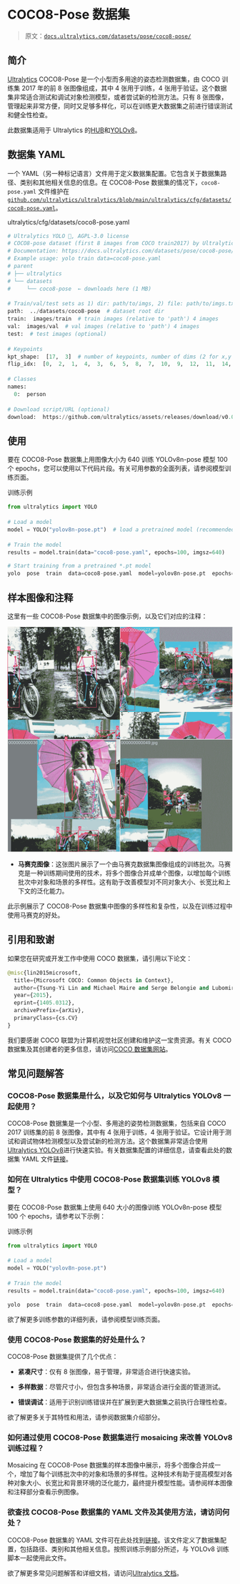 # COCO8-Pose 数据集

> 原文：[`docs.ultralytics.com/datasets/pose/coco8-pose/`](https://docs.ultralytics.com/datasets/pose/coco8-pose/)

## 简介

[Ultralytics](https://ultralytics.com) COCO8-Pose 是一个小型而多用途的姿态检测数据集，由 COCO 训练集 2017 年的前 8 张图像组成，其中 4 张用于训练，4 张用于验证。这个数据集非常适合测试和调试对象检测模型，或者尝试新的检测方法。只有 8 张图像，管理起来非常方便，同时又足够多样化，可以在训练更大数据集之前进行错误测试和健全性检查。

此数据集适用于 Ultralytics 的[HUB](https://hub.ultralytics.com)和[YOLOv8](https://github.com/ultralytics/ultralytics)。

## 数据集 YAML

一个 YAML（另一种标记语言）文件用于定义数据集配置。它包含关于数据集路径、类别和其他相关信息的信息。在 COCO8-Pose 数据集的情况下，`coco8-pose.yaml` 文件维护在[`github.com/ultralytics/ultralytics/blob/main/ultralytics/cfg/datasets/coco8-pose.yaml`](https://github.com/ultralytics/ultralytics/blob/main/ultralytics/cfg/datasets/coco8-pose.yaml)。

ultralytics/cfg/datasets/coco8-pose.yaml

```py
# Ultralytics YOLO 🚀, AGPL-3.0 license
# COCO8-pose dataset (first 8 images from COCO train2017) by Ultralytics
# Documentation: https://docs.ultralytics.com/datasets/pose/coco8-pose/
# Example usage: yolo train data=coco8-pose.yaml
# parent
# ├── ultralytics
# └── datasets
#     └── coco8-pose  ← downloads here (1 MB)

# Train/val/test sets as 1) dir: path/to/imgs, 2) file: path/to/imgs.txt, or 3) list: [path/to/imgs1, path/to/imgs2, ..]
path:  ../datasets/coco8-pose  # dataset root dir
train:  images/train  # train images (relative to 'path') 4 images
val:  images/val  # val images (relative to 'path') 4 images
test:  # test images (optional)

# Keypoints
kpt_shape:  [17,  3]  # number of keypoints, number of dims (2 for x,y or 3 for x,y,visible)
flip_idx:  [0,  2,  1,  4,  3,  6,  5,  8,  7,  10,  9,  12,  11,  14,  13,  16,  15]

# Classes
names:
  0:  person

# Download script/URL (optional)
download:  https://github.com/ultralytics/assets/releases/download/v0.0.0/coco8-pose.zip 
```

## 使用

要在 COCO8-Pose 数据集上用图像大小为 640 训练 YOLOv8n-pose 模型 100 个 epochs，您可以使用以下代码片段。有关可用参数的全面列表，请参阅模型训练页面。

训练示例

```py
from ultralytics import YOLO

# Load a model
model = YOLO("yolov8n-pose.pt")  # load a pretrained model (recommended for training)

# Train the model
results = model.train(data="coco8-pose.yaml", epochs=100, imgsz=640) 
```

```py
# Start training from a pretrained *.pt model
yolo  pose  train  data=coco8-pose.yaml  model=yolov8n-pose.pt  epochs=100  imgsz=640 
```

## 样本图像和注释

这里有一些 COCO8-Pose 数据集中的图像示例，以及它们对应的注释：

![数据集示例图像](img/90b2a95daf465462c3e383ea857e34a0.png)

+   **马赛克图像**：这张图片展示了一个由马赛克数据集图像组成的训练批次。马赛克是一种训练期间使用的技术，将多个图像合并成单个图像，以增加每个训练批次中对象和场景的多样性。这有助于改善模型对不同对象大小、长宽比和上下文的泛化能力。

此示例展示了 COCO8-Pose 数据集中图像的多样性和复杂性，以及在训练过程中使用马赛克的好处。

## 引用和致谢

如果您在研究或开发工作中使用 COCO 数据集，请引用以下论文：

```py
@misc{lin2015microsoft,
  title={Microsoft COCO: Common Objects in Context},
  author={Tsung-Yi Lin and Michael Maire and Serge Belongie and Lubomir Bourdev and Ross Girshick and James Hays and Pietro Perona and Deva Ramanan and C. Lawrence Zitnick and Piotr Dollár},
  year={2015},
  eprint={1405.0312},
  archivePrefix={arXiv},
  primaryClass={cs.CV}
} 
```

我们要感谢 COCO 联盟为计算机视觉社区创建和维护这一宝贵资源。有关 COCO 数据集及其创建者的更多信息，请访问[COCO 数据集网站](https://cocodataset.org/#home)。

## 常见问题解答

### COCO8-Pose 数据集是什么，以及它如何与 Ultralytics YOLOv8 一起使用？

COCO8-Pose 数据集是一个小型、多用途的姿势检测数据集，包括来自 COCO 2017 训练集的前 8 张图像，其中有 4 张用于训练，4 张用于验证。它设计用于测试和调试物体检测模型以及尝试新的检测方法。这个数据集非常适合使用[Ultralytics YOLOv8](https://docs.ultralytics.com/models/yolov8/)进行快速实验。有关数据集配置的详细信息，请查看此处的数据集 YAML 文件[链接](https://github.com/ultralytics/ultralytics/blob/main/ultralytics/cfg/datasets/coco8-pose.yaml)。

### 如何在 Ultralytics 中使用 COCO8-Pose 数据集训练 YOLOv8 模型？

要在 COCO8-Pose 数据集上使用 640 大小的图像训练 YOLOv8n-pose 模型 100 个 epochs，请参考以下示例：

训练示例

```py
from ultralytics import YOLO

# Load a model
model = YOLO("yolov8n-pose.pt")

# Train the model
results = model.train(data="coco8-pose.yaml", epochs=100, imgsz=640) 
```

```py
yolo  pose  train  data=coco8-pose.yaml  model=yolov8n-pose.pt  epochs=100  imgsz=640 
```

欲了解更多训练参数的详细列表，请参阅模型训练页面。

### 使用 COCO8-Pose 数据集的好处是什么？

COCO8-Pose 数据集提供了几个优点：

+   **紧凑尺寸**：仅有 8 张图像，易于管理，非常适合进行快速实验。

+   **多样数据**：尽管尺寸小，但包含多种场景，非常适合进行全面的管道测试。

+   **错误调试**：适用于识别训练错误并在扩展到更大数据集之前执行合理性检查。

欲了解更多关于其特性和用法，请参阅数据集介绍部分。

### 如何通过使用 COCO8-Pose 数据集进行 mosaicing 来改善 YOLOv8 训练过程？

Mosaicing 在 COCO8-Pose 数据集的样本图像中展示，将多个图像合并成一个，增加了每个训练批次中的对象和场景的多样性。这种技术有助于提高模型对各种对象大小、长宽比和背景环境的泛化能力，最终提升模型性能。请参阅样本图像和注释部分查看示例图像。

### 欲查找 COCO8-Pose 数据集的 YAML 文件及其使用方法，请访问何处？

COCO8-Pose 数据集的 YAML 文件可在此处找到[链接](https://github.com/ultralytics/ultralytics/blob/main/ultralytics/cfg/datasets/coco8-pose.yaml)。该文件定义了数据集配置，包括路径、类别和其他相关信息。按照训练示例部分所述，与 YOLOv8 训练脚本一起使用此文件。

欲了解更多常见问题解答和详细文档，请访问[Ultralytics 文档](https://docs.ultralytics.com/)。

